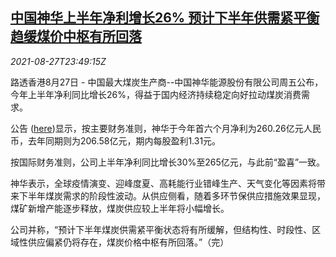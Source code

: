 <!--1630108862000-->
[中国神华上半年净利增长26% 预计下半年供需紧平衡趋缓煤价中枢有所回落](https://cn.reuters.com/article/shenhua-1h-profit-0828-idCNKBS2FS2B5)
------

<div><i>2021-08-27T23:49:15Z</i></div><p>路透香港8月27日 - 中国最大煤炭生产商--中国神华能源股份有限公司周五公布，今年上半年净利同比增长26%，得益于国内经济持续稳定向好拉动煤炭消费需求。</p><p>公告 (<a href="http://static.sse.com.cn/disclosure/listedinfo/announcement/c/new/2021-08-28/601088_20210828_9_3tfL9cH8.pdf">here</a>)显示，按主要财务准则，神华于今年首六个月净利为260.26亿元人民币，去年同期则为206.58亿元，期内每股盈利1.31元。</p><p>按国际财务准则，公司上半年净利同比增长30%至265亿元，与此前“盈喜”一致。</p><p>神华表示，全球疫情演变、迎峰度夏、高耗能行业错峰生产、天气变化等因素将带来下半年煤炭需求的阶段性波动。从供应侧看，随着多环节保供应措施效果显现，煤矿新增产能逐步释放，煤炭供应较上半年将小幅增长。</p><p>公司并称，“预计下半年煤炭供需紧平衡状态将有所缓解，但结构性、时段性、区域性供应偏紧仍将存在，煤炭价格中枢有所回落。”（完）</p>
